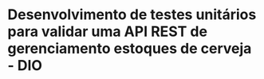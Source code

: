# Desenvolvimento de testes unitários para validar uma API REST de gerenciamento estoques de cerveja - DIO
